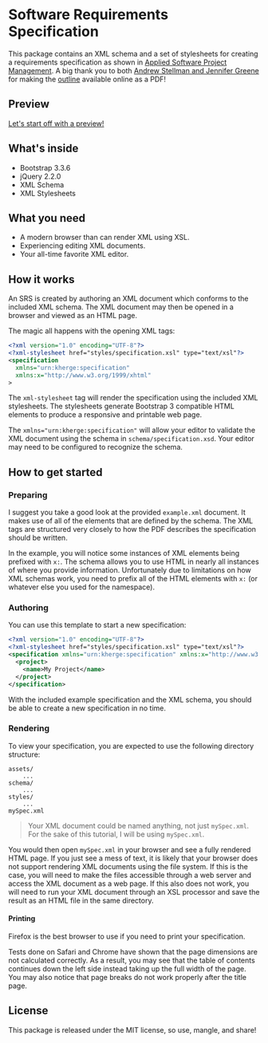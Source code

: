 Software Requirements Specification
===================================

This package contains an XML schema and a set of stylesheets for creating a
requirements specification as shown in [Applied Software Project Management][].
A big thank you to both [Andrew Stellman and Jennifer Greene][] for making the
[outline][] available online as a PDF!

Preview
-------

[Let's start off with a preview!][]

What's inside
-------------

- Bootstrap 3.3.6
- jQuery 2.2.0
- XML Schema
- XML Stylesheets

What you need
-------------

- A modern browser than can render XML using XSL.
- Experiencing editing XML documents.
- Your all-time favorite XML editor.

How it works
------------

An SRS is created by authoring an XML document which conforms to the included
XML schema. The XML document may then be opened in a browser and viewed as an
HTML page.

The magic all happens with the opening XML tags:

```xml
<?xml version="1.0" encoding="UTF-8"?>
<?xml-stylesheet href="styles/specification.xsl" type="text/xsl"?>
<specification
  xmlns="urn:kherge:specification"
  xmlns:x="http://www.w3.org/1999/xhtml"
>
```

The `xml-stylesheet` tag will render the specification using the included XML
stylesheets. The stylesheets generate Bootstrap 3 compatible HTML elements to
produce a responsive and printable web page.

The `xmlns="urn:kherge:specification"` will allow your editor to validate the
XML document using the schema in `schema/specification.xsd`. Your editor may
need to be configured to recognize the schema.

How to get started
------------------

### Preparing

I suggest you take a good look at the provided `example.xml` document. It makes
use of all of the elements that are defined by the schema. The XML tags are
structured very closely to how the PDF describes the specification should be
written.

In the example, you will notice some instances of XML elements being prefixed
with `x:`. The schema allows you to use HTML in nearly all instances of where
you provide information. Unfortunately due to limitations on how XML schemas
work, you need to prefix all of the HTML elements with `x:` (or whatever else
you used for the namespace).

### Authoring

You can use this template to start a new specification:

```xml
<?xml version="1.0" encoding="UTF-8"?>
<?xml-stylesheet href="styles/specification.xsl" type="text/xsl"?>
<specification xmlns="urn:kherge:specification" xmlns:x="http://www.w3.org/1999/xhtml">
  <project>
    <name>My Project</name>
  </project>
</specification>
```

With the included example specification and the XML schema, you should be able
to create a new specification in no time.

### Rendering

To view your specification, you are expected to use the following directory
structure:

    assets/
        ...
    schema/
        ...
    styles/
        ...
    mySpec.xml

> Your XML document could be named anything, not just `mySpec.xml`. For the
> sake of this tutorial, I will be using `mySpec.xml`.

You would then open `mySpec.xml` in your browser and see a fully rendered HTML
page. If you just see a mess of text, it is likely that your browser does not
support rendering XML documents using the file system. If this is the case, you
will need to make the files accessible through a web server and access the XML
document as a web page. If this also does not work, you will need to run your
XML document through an XSL processor and save the result as an HTML file in
the same directory.

#### Printing

Firefox is the best browser to use if you need to print your specification.

Tests done on Safari and Chrome have shown that the page dimensions are not
calculated correctly. As a result, you may see that the table of contents
continues down the left side instead taking up the full width of the page.
You may also notice that page breaks do not work properly after the title
page.

License
-------

This package is released under the MIT license, so use, mangle, and share!

[Let's start off with a preview!]: https://cdn.rawgit.com/kherge/srs/33aba590f7c075ae89c9f6b18955447e5677fa11/example.xml
[Applied Software Project Management]: http://www.stellman-greene.com/about/applied-software-project-management/
[Andrew Stellman and Jennifer Greene]: http://www.stellman-greene.com/
[outline]: http://www.stellman-greene.com/images/stories/Library/SRS%20Outline.pdf

